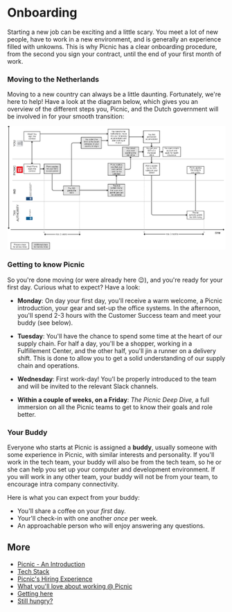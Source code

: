 # Onboarding

Starting a new job can be exciting and a little scary. You meet a lot of new people, have to work in a new environment, and is generally an experience filled with unkowns. This is why Picnic has a clear onboarding procedure, from the second you sign your contract, until the end of your first month of work.

### Moving to the Netherlands

Moving to a new country can always be a little daunting. Fortunately, we're here to help! Have a look at the diagram below, which gives you an overview of the different steps you, Picnic, and the Dutch government will be involved in for your smooth transition: 

![Checklist](Images/checklist.png)

### Getting to know Picnic

So you're done moving (or were already here 😉), and you're ready for your first day. Curious what to expect? Have a look:

- **Monday**: On day  your first day, you'll receive a warm welcome, a Picnic introduction, your gear and set-up the office systems. In the afternoon, you'll spend 2-3 hours with the Customer Success team and meet your buddy (see below).

- **Tuesday**: You'll have the chance to spend some time at the heart of our supply chain. For half a day, you'll be a shopper, working in a Fulfillement Center, and the other half, you'll jin a runner on a delivery shift. This is done to allow you to get a solid understanding of our supply chain and operations.

- **Wednesday**: First work-day! You'l be properly introduced to the team and will be invited to the relevant Slack channels.

- **Within a couple of weeks, on a Friday**:  _The Picnic Deep Dive,_ a full immersion on all the Picnic teams to get to know their goals and role better.

### Your Buddy

Everyone who starts at Picnic is assigned a **buddy**, usually someone with some experience in Picnic, with similar interests and personality. If you'll work in the tech team, your buddy will also be from the tech team, so he or she can help you set up your computer and development environment. If you will work in any other team, your buddy will not be from your team, to encourage intra company connectivity.

Here is what you can expect from your buddy:

- You'll share a coffee on your _first_ day.
- Your'll check-in with one another _once_ per week.
- An approachable person who will enjoy answering any questions.

## More

- [Picnic - An Introduction](Intro.md)
- [Tech Stack](Tech_Stack.md)
- [Picnic's Hiring Experience](Hiring_Process.md)
- [What you'll love about working @ Picnic](What_love_Picnic.md)
- [Getting here](map.md)
- [Still hungry?](hungry.md)